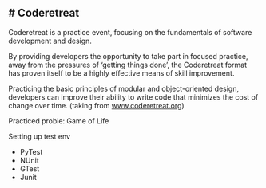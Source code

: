 <h2># Coderetreat</h2>

Coderetreat is a practice event, focusing on the fundamentals of software development and design.

By providing developers the opportunity to take part in focused practice, away from the pressures of ‘getting things done’, the Coderetreat format has proven itself to be a highly effective means of skill improvement.

Practicing the basic principles of modular and object-oriented design, developers can improve their ability to write code that minimizes the cost of change over time. (taking from www.coderetreat.org)

Practiced proble: Game of Life

Setting up test env

- PyTest
- NUnit
- GTest
- Junit
